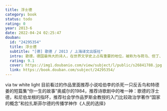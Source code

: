 ```yaml
---
title: 浮士德
category: book
status: todo
rating: 0
year: 2013-6
date: 2022-04-24 02:25:47
douban:
  id: "24295354"
  title: 浮士德
  subtitle: "[德] 歌德 / 2013 / 上海译文出版社"
  intro: 歌德，德国最伟大的诗人，在世界文学史上占有重要的地位，被称为与荷马、但丁、莎士比亚并列的四大文豪。《浮士德》是歌德的代表作，为诗体悲剧，描写主人公浮士德一生探求真理的痛苦经历，反映从文艺复兴到十九世纪初整个欧洲的历史，揭示了光明与黑暗，进步与落后，科学与迷信两种势力的不断斗争。歌德借助浮士德的抱负和追求，表达了他本人对人类未来的远大而美好的理想。
  rating: 9.1
  cover: https://img1.doubanio.com/view/subject/l/public/s26841788.jpg
  link: https://book.douban.com/subject/24295354/
---
```


via tw white light 目前看过的作品里面推荐小说哈伯李的杀死一只反舌鸟和特德姜的短篇集“你一生的故事”奥威尔的1984，推荐诗歌剧中的唯一神：歌德的浮士德，和尼伯龙根的指环，推荐社会学作品罗斯金教授的入门比较政治学著作“国家的概念”和拉扎斯菲尔德的传播学神作《人民的选择》
